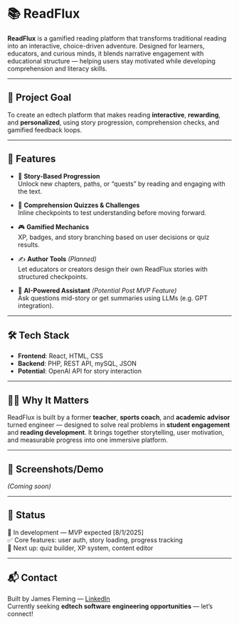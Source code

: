 # 📚 ReadFlux

**ReadFlux** is a gamified reading platform that transforms traditional reading into an interactive, choice-driven adventure. Designed for learners, educators, and curious minds, it blends narrative engagement with educational structure — helping users stay motivated while developing comprehension and literacy skills.

---

## 🎯 Project Goal

To create an edtech platform that makes reading **interactive**, **rewarding**, and **personalized**, using story progression, comprehension checks, and gamified feedback loops.

---

## 🚀 Features

- 📖 **Story-Based Progression**  
  Unlock new chapters, paths, or “quests” by reading and engaging with the text.

- 🧠 **Comprehension Quizzes & Challenges**  
  Inline checkpoints to test understanding before moving forward.

- 🎮 **Gamified Mechanics**  
  XP, badges, and story branching based on user decisions or quiz results.

- ✍️ **Author Tools** *(Planned)*  
  Let educators or creators design their own ReadFlux stories with structured checkpoints.

- 🔗 **AI-Powered Assistant** *(Potential Post MVP Feature)*  
  Ask questions mid-story or get summaries using LLMs (e.g. GPT integration).

---

## 🛠️ Tech Stack

- **Frontend**: React, HTML, CSS
- **Backend**: PHP, REST API, mySQL, JSON
- **Potential**: OpenAI API for story interaction

---

## 🧑‍🏫 Why It Matters

ReadFlux is built by a former **teacher**, **sports coach**, and **academic advisor** turned engineer — designed to solve real problems in **student engagement** and **reading development**. It brings together storytelling, user motivation, and measurable progress into one immersive platform.

---

## 📸 Screenshots/Demo
*(Coming soon)*

---

## 🔄 Status

🚧 In development — MVP expected [8/1/2025]  
✅ Core features: user auth, story loading, progress tracking  
📝 Next up: quiz builder, XP system, content editor

---

## 📬 Contact

Built by James Fleming — [LinkedIn](https://www.linkedin.com)  
Currently seeking **edtech software engineering opportunities** — let’s connect!
